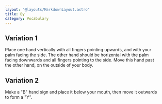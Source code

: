 ```yaml
---
layout: "@layouts/MarkdownLayout.astro"
title: By
category: Vocabulary
---
```


## Variation 1

Place one hand vertically with all fingers pointing upwards,
and with your palm facing the side.
The other hand should be horizontal with the palm facing downwards
and all fingers pointing to the side.
Move this hand past the other hand, on the outside of your body.

## Variation 2

Make a "B" hand sign and place it below your mouth,
then move it outwards to form a "Y".
